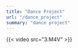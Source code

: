 ```yaml
---
title: "Dance Project"
url: "/dance_project"
summary: "dance project"
---
```

{{< video src="3.M4V" >}}